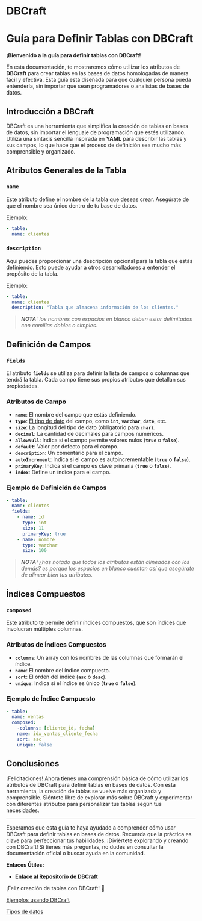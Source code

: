 # DBCraft

# **Guía para Definir Tablas con DBCraft**

**¡Bienvenido a la guía para definir tablas con DBCraft!** 

En esta documentación, te mostraremos cómo utilizar los atributos de **DBCraft** para crear tablas en las bases de datos homologadas de manera fácil y efectiva. Esta guía está diseñada para que cualquier persona pueda entenderla, sin importar que sean programadores o analistas de bases de datos.

## **Introducción a DBCraft**

DBCraft es una herramienta que simplifica la creación de tablas en bases de datos, sin importar el lenguaje de programación que estés utilizando. Utiliza una sintaxis sencilla inspirada en **YAML** para describir las tablas y sus campos, lo que hace que el proceso de definición sea mucho más comprensible y organizado.

## **Atributos Generales de la Tabla**

### **`name`**

Este atributo define el nombre de la tabla que deseas crear. Asegúrate de que el nombre sea único dentro de tu base de datos.

Ejemplo:

```yaml
- table:
  name: clientes
```

### **`description`**

Aquí puedes proporcionar una descripción opcional para la tabla que estás definiendo. Esto puede ayudar a otros desarrolladores a entender el propósito de la tabla.

Ejemplo:

```yaml
- table:
  name: clientes
  description: "Tabla que almacena información de los clientes."
```

> ***NOTA:** los nombres con espacios en blanco deben estar delimitados con comillas dobles o simples.*

## **Definición de Campos**

### **`fields`**

El atributo **`fields`** se utiliza para definir la lista de campos o columnas que tendrá la tabla. Cada campo tiene sus propios atributos que detallan sus propiedades.

### Atributos de Campo

- **`name`**: El nombre del campo que estás definiendo.
- **`type`**: [El tipo de dato](tipos_de_datos.md) del campo, como **`int`**, **`varchar`**, **`date`**, etc.
- **`size`**: La longitud del tipo de dato (obligatorio para **`char`**).
- **`decimal`**: La cantidad de decimales para campos numéricos.
- **`allowNull`**: Indica si el campo permite valores nulos (**`true`** o **`false`**).
- **`default`**: Valor por defecto para el campo.
- **`description`**: Un comentario para el campo.
- **`autoIncrement`**: Indica si el campo es autoincrementable (**`true`** o **`false`**).
- **`primaryKey`**: Indica si el campo es clave primaria (**`true`** o **`false`**).
- **`index`**: Define un índice para el campo.

### Ejemplo de Definición de Campos

```yaml
- table:
  name: clientes
  fields:
    - name: id
      type: int
      size: 11
      primaryKey: true
    - name: nombre
      type: varchar
      size: 100
```

> ***NOTA:** ¿has notado que todos los atributos están alineados con los demás? es porque los espacios en blanco cuentan así que asegúrate de alinear bien tus atributos.*

## **Índices Compuestos**

### **`composed`**

Este atributo te permite definir índices compuestos, que son índices que involucran múltiples columnas.

### Atributos de Índices Compuestos

- **`columns`**: Un array con los nombres de las columnas que formarán el índice.
- **`name`**: El nombre del índice compuesto.
- **`sort`**: El orden del índice (**`asc`** o **`desc`**).
- **`unique`**: Indica si el índice es único (**`true`** o **`false`**).

### Ejemplo de Índice Compuesto

```yaml
- table:
  name: ventas
  composed:
    -columns: [cliente_id, fecha]
    name: idx_ventas_cliente_fecha
    sort: asc
    unique: false
```

## **Conclusiones**

¡Felicitaciones! Ahora tienes una comprensión básica de cómo utilizar los atributos de DBCraft para definir tablas en bases de datos. Con esta herramienta, la creación de tablas se vuelve más organizada y comprensible. Siéntete libre de explorar más sobre DBCraft y experimentar con diferentes atributos para personalizar tus tablas según tus necesidades.

---

Esperamos que esta guía te haya ayudado a comprender cómo usar DBCraft para definir tablas en bases de datos. Recuerda que la práctica es clave para perfeccionar tus habilidades. ¡Diviértete explorando y creando con DBCraft! Si tienes más preguntas, no dudes en consultar la documentación oficial o buscar ayuda en la comunidad.

**Enlaces Útiles:**

- **[Enlace al Repositorio de DBCraft](https://github.com/Irwin1985/DBCraft)**

¡Feliz creación de tablas con DBCraft! 🎉

[Ejemplos usando DBCraft](ejemplos.md)

[Tipos de datos](tipos_de_datos.md)

